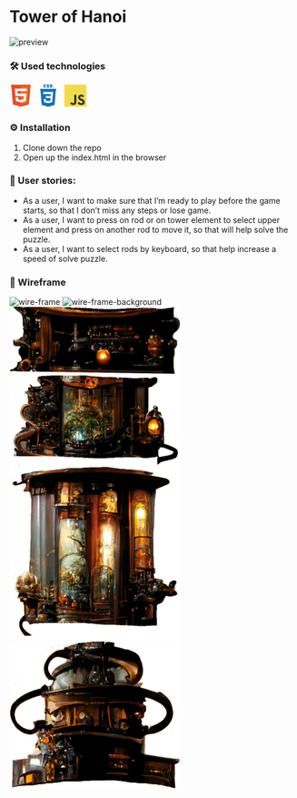 # Tower of Hanoi

<img src="https://user-images.githubusercontent.com/81039516/189803590-f22600d1-5127-42c9-933f-797fef4d2a8c.gif" alt="preview" width="300" />

### :hammer_and_wrench: Used technologies

<div>
    <img src="https://github.com/devicons/devicon/blob/master/icons/html5/html5-original.svg" title="HTML5" alt="HTML" width="40" height="40"/>&nbsp;
    <img src="https://github.com/devicons/devicon/blob/master/icons/css3/css3-plain-wordmark.svg"  title="CSS3" alt="CSS" width="40" height="40"/>&nbsp;
    <img src="https://github.com/devicons/devicon/blob/master/icons/javascript/javascript-original.svg" title="JavaScript" alt="JavaScript" width="40" height="40"/>&nbsp;
</div>

### :gear: Installation

1. Clone down the repo
2. Open up the index.html in the browser

### :smiling_face_with_three_hearts: User stories:

- As a user, I want to make sure that I’m ready to play before the game starts, so that I don’t miss any steps or lose game.
- As a user, I want to press on rod or on tower element to select upper element and press on another rod to move it, so that will help solve the puzzle.
- As a user, I want to select rods by keyboard, so that help increase a speed of solve puzzle.

### :page_with_curl: Wireframe

<img src="https://user-images.githubusercontent.com/81039516/188940086-885de902-2436-4a4a-ba7d-eaf32d143bee.jpg" alt="wire-frame" width="300" />
<img src="/img/background.gif" alt="wire-frame-background" width="300" />
<img src="/img/basement.png" alt="wire-frame-basement" width="300" />
<img src="/img/part1.png" alt="wire-frame-disk1" width="300" />
<img src="/img/part2.png" alt="wire-frame-disk2" width="300" />
<img src="/img/top.png" alt="wire-frame-disk-top" width="300" />
